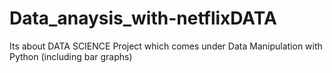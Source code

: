 # Data_anaysis_with-netflixDATA
Its about DATA SCIENCE Project which comes under Data Manipulation with Python (including bar graphs)

